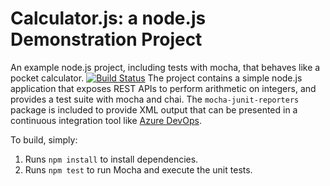 Calculator.js: a node.js Demonstration Project
==============================================
An example node.js project, including tests with mocha, that behaves like
a pocket calculator.
[![Build Status](https://dev.azure.com/bodywisdomlifestyle/Integrating%20External%20Source%20Control%20with%20Azure%20Pipelines/_apis/build/status/K1nley.calculator?branchName=refs%2Fpull%2F2%2Fmerge)](https://dev.azure.com/bodywisdomlifestyle/Integrating%20External%20Source%20Control%20with%20Azure%20Pipelines/_build/latest?definitionId=7&branchName=refs%2Fpull%2F2%2Fmerge)
The project contains a simple node.js application that exposes REST APIs
to perform arithmetic on integers, and provides a test suite with mocha
and chai.  The `mocha-junit-reporters` package is included to provide XML
output that can be presented in a continuous integration tool like
[Azure DevOps](https://azure.com/devops).

To build, simply:

1. Runs `npm install` to install dependencies.
2. Runs `npm test` to run Mocha and execute the unit tests.

